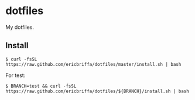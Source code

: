 # dotfiles

My dotfiles.

## Install

```
$ curl -fsSL https://raw.github.com/ericbriffa/dotfiles/master/install.sh | bash
```
For test:
```
$ BRANCH=test && curl -fsSL https://raw.github.com/ericbriffa/dotfiles/${BRANCH}/install.sh | bash
```
